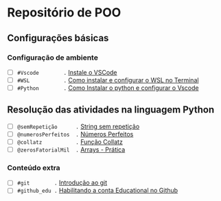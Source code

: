 # Repositório de POO

## Configurações básicas

### Configuração de ambiente<!-- +xp:0 -->
- [ ] `#Vscode        .` [Instale o VSCode](https://code.visualstudio.com/download)
- [ ] `#WSL           .` [Como instalar e configurar o WSL no Terminal](https://code.visualstudio.com/download)
- [ ] `#Python        .` [Como Instalar o python e configurar o Vscode](wiki/git/README.md)

## Resolução das atividades na linguagem Python
- [ ] `@semRepetição      .` [String sem repetição](python/sem_repeticao.md)
- [ ] `@numerosPerfeitos  .` [Números Perfeitos](python/numeros_perfeitos.md)
- [ ] `@collatz           .` [Função Collatz](python/collatz.md)
- [ ] `@zerosFatorialMil  .` [Arrays - Prática](typescript/zeros_fatorial_mil.md)
<!--
- [ ] `@validarCPF        .` [Arrays - Prática](typescript/arrays_pratica.md)
- [ ] `@ordernarLista     .` [Arrays - Prática](typescript/arrays_pratica.md) 
-->


### Conteúdo extra

- [ ] `#git        .` [Introdução ao git](wiki/git/README.md)
- [ ] `#github_edu .` [Habilitando a conta Educational no Github](wiki/git/github.md)
